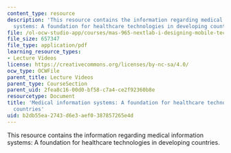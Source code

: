 ```yaml
---
content_type: resource
description: 'This resource contains the information regarding medical information
  systems: A foundation for healthcare technologies in developing countries.'
file: /ol-ocw-studio-app/courses/mas-965-nextlab-i-designing-mobile-technologies-for-the-next-billion-users-fall-2008/b2db55ea2743d6e3aef0387857265e4d_MITMAS_965F08_Lec14_bc.pdf
file_size: 657347
file_type: application/pdf
learning_resource_types:
- Lecture Videos
license: https://creativecommons.org/licenses/by-nc-sa/4.0/
ocw_type: OCWFile
parent_title: Lecture Videos
parent_type: CourseSection
parent_uid: 2fea8c16-00d0-bf58-c7a4-ce2f92360b8e
resourcetype: Document
title: 'Medical information systems: A foundation for healthcare technologies in developing
  countries'
uid: b2db55ea-2743-d6e3-aef0-387857265e4d
---
```

This resource contains the information regarding medical information systems: A foundation for healthcare technologies in developing countries.